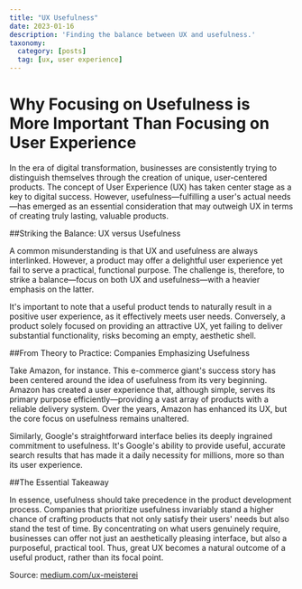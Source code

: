 ```yaml
---
title: "UX Usefulness"
date: 2023-01-16
description: 'Finding the balance between UX and usefulness.'
taxonomy:
  category: [posts]
  tag: [ux, user experience]
---
```


# Why Focusing on Usefulness is More Important Than Focusing on User Experience

In the era of digital transformation, businesses are consistently trying to distinguish themselves through the creation of unique, user-centered products. The concept of User Experience (UX) has taken center stage as a key to digital success. However, usefulness—fulfilling a user's actual needs—has emerged as an essential consideration that may outweigh UX in terms of creating truly lasting, valuable products.

##Striking the Balance: UX versus Usefulness

A common misunderstanding is that UX and usefulness are always interlinked. However, a product may offer a delightful user experience yet fail to serve a practical, functional purpose. The challenge is, therefore, to strike a balance—focus on both UX and usefulness—with a heavier emphasis on the latter.

It's important to note that a useful product tends to naturally result in a positive user experience, as it effectively meets user needs. Conversely, a product solely focused on providing an attractive UX, yet failing to deliver substantial functionality, risks becoming an empty, aesthetic shell.

##From Theory to Practice: Companies Emphasizing Usefulness

Take Amazon, for instance. This e-commerce giant's success story has been centered around the idea of usefulness from its very beginning. Amazon has created a user experience that, although simple, serves its primary purpose efficiently—providing a vast array of products with a reliable delivery system. Over the years, Amazon has enhanced its UX, but the core focus on usefulness remains unaltered.

Similarly, Google's straightforward interface belies its deeply ingrained commitment to usefulness. It's Google's ability to provide useful, accurate search results that has made it a daily necessity for millions, more so than its user experience.

##The Essential Takeaway

In essence, usefulness should take precedence in the product development process. Companies that prioritize usefulness invariably stand a higher chance of crafting products that not only satisfy their users' needs but also stand the test of time. By concentrating on what users genuinely require, businesses can offer not just an aesthetically pleasing interface, but also a purposeful, practical tool. Thus, great UX becomes a natural outcome of a useful product, rather than its focal point.

Source: [medium.com/ux-meisterei]([https://medium.com/ux-meisterei/why-focussing-on-usefulness-is-more-important-than-focusing-on-user-experience-ee89444191a5](https://medium.com/ux-meisterei/why-focussing-on-usefulness-is-more-important-than-focusing-on-user-experience-ee89444191a5))
